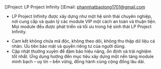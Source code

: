 []Project: LP Project Infinity
[]Email: phannhatbaolong1701@gmail.com

- LP Project Infinity được xây dựng như một hệ sinh thái chuyên nghiệp, nơi cung cấp và quản lý các module VIP một cách an toàn và thuận tiện.
Mọi module đều được phát triển và tối ưu trong hệ sinh thái LP Project Infinity.
+ Cam kết không chứa mã độc, không theo dõi, không thu thập dữ liệu cá nhân.
Ưu tiên bảo mật và quyền riêng tư của người dùng.
+ Cập nhật thường xuyên để đảm bảo hiệu năng, ổn định và trải nghiệm tốt nhất.
Ứng dụng hướng đến mục tiêu xây dựng một nền tảng module minh bạch – uy tín – bền vững, đồng hành cùng cộng đồng lâu dài.

